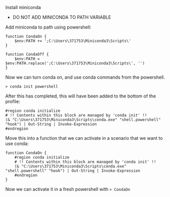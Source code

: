 Install miniconda
- DO NOT ADD MINICONDA TO PATH VARIABLE

Add miniconda to path using powershell:

```
function CondaOn {
    $env:PATH += ';C:\Users\371753\Miniconda3\Scripts\'
}

function CondaOff {
    $env:PATH = $env:PATH.replace(';C:\Users\371753\Miniconda3\Scripts\', '')
}
```

Now we can turn conda on, and use conda commands from the powershell. 

```
> conda init powershell
```

After this has completed, this will have been added to the bottom of the profile:

```
#region conda initialize
# !! Contents within this block are managed by 'conda init' !!
(& "C:\Users\371753\Miniconda3\Scripts\conda.exe" "shell.powershell" "hook") | Out-String | Invoke-Expression
#endregion
```

Move this into a function that we can activate in a scenario that we want to use conda:

```
function CondaOn {
    #region conda initialize
    # !! Contents within this block are managed by 'conda init' !!
    (& "C:\Users\371753\Miniconda3\Scripts\conda.exe" "shell.powershell" "hook") | Out-String | Invoke-Expression
    #endregion
}
```

Now we can activate it in a fresh powershell with `> CondaOn`